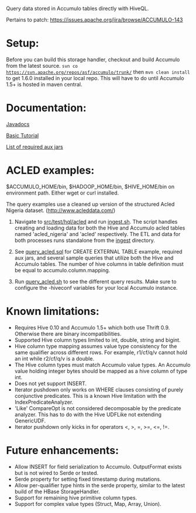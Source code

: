 Query data stored in Accumulo tables directly with HiveQL. 

Pertains to patch: https://issues.apache.org/jira/browse/ACCUMULO-143

Setup:
=================

Before you can build this storage handler, checkout and build Accumulo from the latest source. <code>svn co https://svn.apache.org/repos/asf/accumulo/trunk/</code> then <code>mvn clean install</code> to get 1.6.0 installed in your local repo. This will
have to do until Accumulo 1.5+ is hosted in maven central.

Documentation:
=================

<a href="http://storage-handler-docs.s3.amazonaws.com/javadocs/index.html">Javadocs</a>

<a href="https://github.com/bfemiano/accumulo-hive-storage-manager/wiki/Basic-Tutorial">Basic Tutorial</a>

<a href="https://github.com/bfemiano/accumulo-hive-storage-manager/wiki/Required-Aux-Jars">List of required aux jars</a>

ACLED examples:
=================
 
$ACCUMULO_HOME/bin, $HADOOP_HOME/bin, $HIVE_HOME/bin on environment path. Either wget or curl installed. 

The query examples use a cleaned up version of the structured Acled Nigeria dataset. (http://www.acleddata.com/) 

1.	Navigate to [src/test/hql/acled](src/test/hql/acled) and run [ingest.sh](src/test/hql/acled/ingest.sh). The script handles creating and loading data for both the Hive and Accumulo acled tables named 'acled_nigeria' and 'acled' respectively. The ETL and data for both processes runs standalone from the  [ingest](src/test/hql/acled) directory. 

2.	See [query_acled.sql](src/test/hql/query_acled.sql) for CREATE EXTERNAL TABLE example, required aux jars, and several sample queries that utilize both the Hive and Accumulo tables. The number of hive columns in table definition must be equal to accumulo.column.mapping.

3.	Run [query_acled.sh](src/test/hql/query_acled.sh) to see the different query results. Make sure to configure the -hiveconf variables for your local Accumulo instance. 

Known limitations:
===================

* 	Requires Hive 0.10 and Accumulo 1.5+ which both use Thrift 0.9. Otherwise there are binary incompatibilities. 
*	Supported Hive column types limited to int, double, string and bigint.
*	Hive column type mapping assumes value type consistency for the same qualifier across different rows. For example, r1/cf/q/v cannot hold an int while r2/cf/q/v is a double. 
*	The Hive column types must match Accumulo value types. An Accumulo value holding integer bytes should be mapped as a hive column of type int. 
* 	Does not yet support INSERT.
* 	Iterator pushdown only works on WHERE clauses consisting of purely conjunctive predicates. This is a known Hive limitation with the IndexPredicateAnalyzer.
* 	'Like' CompareOpt is not considered decomposable by the predicate analyzer. This has to do with the Hive UDFLike not extending GenericUDF. 
*	Iterator pushdown only kicks in for operators <, >, =, >=, <=, !=.  

Future enhancements: 
====================

*	Allow INSERT for field serialization to Accumulo. OutputFormat exists but is not wired to Serde or tested.  
*   Serde property for setting fixed timestamp during mutations. 
*   Allow per-qualifier type hints in the serde property, similar to the latest build of the HBase StorageHandler.  
*   Support for remaining hive primitive column types.
*   Support for complex value types (Struct, Map, Array, Union).
